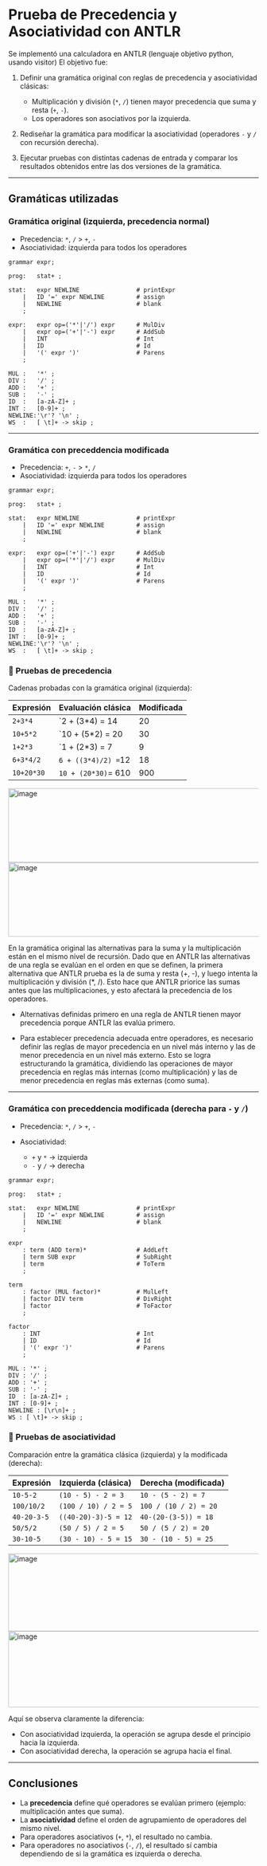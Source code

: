 # Prueba de Precedencia y Asociatividad con ANTLR

Se implementó una calculadora en ANTLR (lenguaje objetivo python, usando visitor)
El objetivo fue:

1. Definir una gramática original con reglas de precedencia y asociatividad clásicas:

   * Multiplicación y división (`*`, `/`) tienen mayor precedencia que suma y resta (`+`, `-`).
   * Los operadores son asociativos por la izquierda.

2. Rediseñar la gramática para modificar la asociatividad (operadores `-` y `/` con recursión derecha).

3. Ejecutar pruebas con distintas cadenas de entrada y comparar los resultados obtenidos entre las dos versiones de la gramática.

---

## Gramáticas utilizadas

### Gramática original (izquierda, precedencia normal)

* Precedencia: `*`, `/` > `+`, `-`
* Asociatividad: izquierda para todos los operadores

```
grammar expr;

prog:   stat+ ;

stat:   expr NEWLINE                # printExpr
    |   ID '=' expr NEWLINE         # assign
    |   NEWLINE                     # blank
    ;

expr:   expr op=('*'|'/') expr      # MulDiv
    |   expr op=('+'|'-') expr      # AddSub
    |   INT                         # Int
    |   ID                          # Id
    |   '(' expr ')'                # Parens
    ;

MUL :   '*' ;
DIV :   '/' ;
ADD :   '+' ;
SUB :   '-' ;
ID  :   [a-zA-Z]+ ;
INT :   [0-9]+ ;
NEWLINE:'\r'? '\n' ;
WS  :   [ \t]+ -> skip ;
```

---

### Gramática con preceddencia modificada

* Precedencia: `+`, `-` > `*`, `/`
* Asociatividad: izquierda para todos los operadores

```
grammar expr;

prog:   stat+ ;

stat:   expr NEWLINE                # printExpr
    |   ID '=' expr NEWLINE         # assign
    |   NEWLINE                     # blank
    ;

expr:   expr op=('+'|'-') expr      # AddSub
    |   expr op=('*'|'/') expr      # MulDiv
    |   INT                         # Int
    |   ID                          # Id
    |   '(' expr ')'                # Parens
    ;

MUL :   '*' ;
DIV :   '/' ;
ADD :   '+' ;
SUB :   '-' ;
ID  :   [a-zA-Z]+ ;
INT :   [0-9]+ ;
NEWLINE:'\r'? '\n' ;
WS  :   [ \t]+ -> skip ;
```

### 🔹 Pruebas de **precedencia**

Cadenas probadas con la gramática original (izquierda):

| Expresión  | Evaluación clásica             | Modificada   |
| ---------- | ------------------------------ | -------------|
| `2+3*4`    | `2 + (3*4) = 14                |  20          |
| `10+5*2`   | `10 + (5*2) = 20               |  30          |
| `1+2*3`    | `1 + (2*3) = 7                 |  9           |
| `6+3*4/2`  | `6 + ((3*4)/2) =`12            |  18          |
| `10+20*30` | `10 + (20*30)`= 610            |  900         |

<img width="866" height="149" alt="image" src="https://github.com/user-attachments/assets/98a40261-8526-429f-a665-c7cfb7d94481" />

<img width="866" height="149" alt="image" src="https://github.com/user-attachments/assets/8950458c-711c-44ac-b08b-9bbcc7300d4a" />

En la gramática original las alternativas para la suma y la multiplicación están en el mismo nivel de recursión. Dado que en ANTLR las alternativas de una regla se evalúan en el orden en que se definen, la primera alternativa que ANTLR prueba es la de suma y resta (+, -), y luego intenta la multiplicación y división (*, /). Esto hace que ANTLR priorice las sumas antes que las multiplicaciones, y esto afectará la precedencia de los operadores.

- Alternativas definidas primero en una regla de ANTLR tienen mayor precedencia porque ANTLR las evalúa primero.

- Para establecer precedencia adecuada entre operadores, es necesario definir las reglas de mayor precedencia en un nivel más interno y las de menor precedencia en un nivel más externo. Esto se logra estructurando la gramática, dividiendo las operaciones de mayor precedencia en reglas más internas (como multiplicación) y las de menor precedencia en reglas más externas (como suma).

---

### Gramática con preceddencia modificada (derecha para `-` y `/`)

* Precedencia: `*`, `/` > `+`, `-`
* Asociatividad:

  * `+` y `*` → izquierda
  * `-` y `/` → derecha

```
grammar expr;

prog:   stat+ ;

stat:   expr NEWLINE                # printExpr
    |   ID '=' expr NEWLINE         # assign
    |   NEWLINE                     # blank
    ;
    
expr
    : term (ADD term)*              # AddLeft
    | term SUB expr                 # SubRight
    | term                          # ToTerm
    ;

term
    : factor (MUL factor)*          # MulLeft
    | factor DIV term               # DivRight
    | factor                        # ToFactor
    ;

factor
    : INT                           # Int
    | ID                            # Id
    | '(' expr ')'                  # Parens
    ;

MUL : '*' ;
DIV : '/' ;
ADD : '+' ;
SUB : '-' ;
ID  : [a-zA-Z]+ ;
INT : [0-9]+ ;
NEWLINE : [\r\n]+ ;
WS : [ \t]+ -> skip ;
```

### 🔹 Pruebas de **asociatividad**

Comparación entre la gramática clásica (izquierda) y la modificada (derecha):

| Expresión   | Izquierda (clásica)  | Derecha (modificada)  |
| ----------- | -------------------- | --------------------- |
| `10-5-2`    | `(10 - 5) - 2 = 3`   | `10 - (5 - 2) = 7`    |
| `100/10/2`  | `(100 / 10) / 2 = 5` | `100 / (10 / 2) = 20` |
| `40-20-3-5` | `((40-20)-3)-5 = 12` | `40-(20-(3-5)) = 18`  |
| `50/5/2`    | `(50 / 5) / 2 = 5`   | `50 / (5 / 2) = 20`   |
| `30-10-5`   | `(30 - 10) - 5 = 15` | `30 - (10 - 5) = 25`  |

<img width="866" height="156" alt="image" src="https://github.com/user-attachments/assets/1a480232-d067-4e6f-a928-76bd7fb8a326" />

<img width="866" height="153" alt="image" src="https://github.com/user-attachments/assets/01404f7d-8e0c-43f6-b967-da83fd71885c" />


Aquí se observa claramente la diferencia:

* Con asociatividad izquierda, la operación se agrupa desde el principio hacia la izquierda.
* Con asociatividad derecha, la operación se agrupa hacia el final.

---

## Conclusiones

* La **precedencia** define qué operadores se evalúan primero (ejemplo: multiplicación antes que suma).
* La **asociatividad** define el orden de agrupamiento de operadores del mismo nivel.
* Para operadores asociativos (`+`, `*`), el resultado no cambia.
* Para operadores no asociativos (`-`, `/`), el resultado sí cambia dependiendo de si la gramática es izquierda o derecha.

